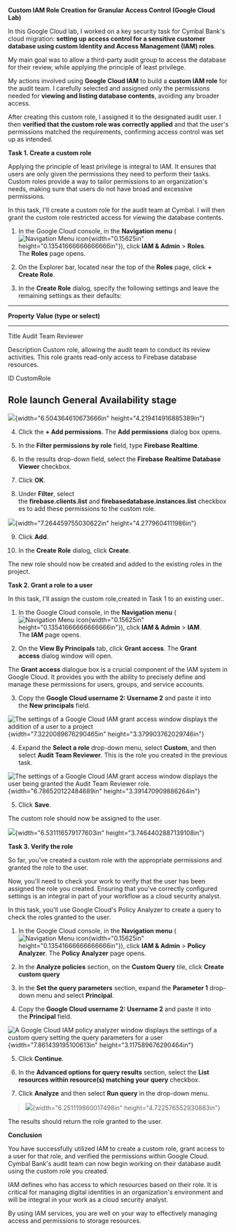 **Custom IAM Role Creation for Granular Access Control (Google Cloud
Lab)**

In this Google Cloud lab, I worked on a key security task for Cymbal
Bank\'s cloud migration: **setting up access control for a sensitive
customer database using custom Identity and Access Management (IAM)
roles**.

My main goal was to allow a third-party audit group to access the
database for their review, while applying the principle of least
privilege.

My actions involved using **Google Cloud IAM** to build a **custom IAM
role** for the audit team. I carefully selected and assigned only the
permissions needed for **viewing and listing database contents**,
avoiding any broader access.

After creating this custom role, I assigned it to the designated audit
user. I then **verified that the custom role was correctly applied** and
that the user\'s permissions matched the requirements, confirming access
control was set up as intended.

**Task 1. Create a custom role**

Applying the principle of least privilege is integral to IAM. It ensures
that users are only given the permissions they need to perform their
tasks. Custom roles provide a way to tailor permissions to an
organization\'s needs, making sure that users do not have broad and
excessive permissions.

In this task, I\'ll create a custom role for the audit team at Cymbal. I
will then grant the custom role restricted access for viewing the
database contents.

1.  In the Google Cloud console, in the **Navigation
    menu** (![Navigation Menu icon](media/image1.png){width="0.15625in"
    height="0.13541666666666666in"}), click **IAM &
    Admin** \> **Roles**. The **Roles** page opens.

2.  On the Explorer bar, located near the top of the **Roles** page,
    click **+ Create Role**.

3.  In the **Create Role** dialog, specify the following settings and
    leave the remaining settings as their defaults:

  ------------------------------------------------------------------------
  **Property**   **Value (type or select)**
  -------------- ---------------------------------------------------------
  Title          Audit Team Reviewer

  Description    Custom role, allowing the audit team to conduct its
                 review activities. This role grants read-only access to
                 Firebase database resources.

  ID             CustomRole

  Role launch    General Availability
  stage          
  ------------------------------------------------------------------------

![](media/image2.png){width="6.504364610673666in"
height="4.219414916885389in"}

4.  Click the **+ Add permissions**. The **Add permissions** dialog box
    opens.

5.  In the **Filter permissions by role** field, type **Firebase
    Realtime**.

6.  In the results drop-down field, select the **Firebase Realtime
    Database Viewer** checkbox.

7.  Click **OK**.

8.  Under **Filter**, select
    the **firebase.clients.list** and **firebasedatabase.instances.list** checkboxes
    to add these permissions to the custom role.

![](media/image3.png){width="7.264459755030622in"
height="4.2779604111986in"}

9.  Click **Add**.

10. In the **Create Role** dialog, click **Create**.

The new role should now be created and added to the existing roles in
the project.

**Task 2. Grant a role to a user**

In this task, I\'ll assign the custom role,created in Task 1 to an
existing user.*.*

1.  In the Google Cloud console, in the **Navigation
    menu** (![Navigation Menu icon](media/image1.png){width="0.15625in"
    height="0.13541666666666666in"}), click **IAM & Admin** \> **IAM**.
    The **IAM** page opens.

2.  On the **View By Principals** tab, click **Grant access**.
    The **Grant access** dialog window will open.

The **Grant access** dialogue box is a crucial component of the IAM
system in Google Cloud. It provides you with the ability to precisely
define and manage these permissions for users, groups, and service
accounts.

3.  Copy the **Google Cloud username 2: Username 2** and paste it into
    the **New principals** field.

![The settings of a Google Cloud IAM grant access window displays the
addition of a user to a
project](media/image4.png){width="7.3220089676290465in"
height="3.379903762029746in"}

4.  Expand the **Select a role** drop-down menu, select **Custom**, and
    then select **Audit Team Reviewer**. This is the role you created in
    the previous task.

![The settings of a Google Cloud IAM grant access window displays the
user being granted the Audit Team Reviewer
role.](media/image5.png){width="6.786520122484689in"
height="3.391470909886264in"}

5.  Click **Save**.

The custom role should now be assigned to the user.

![](media/image6.png){width="6.531116579177603in"
height="3.7464402887139108in"}

**Task 3. Verify the role**

So far, you\'ve created a custom role with the appropriate permissions
and granted the role to the user.

Now, you\'ll need to check your work to verify that the user has been
assigned the role you created. Ensuring that you\'ve correctly
configured settings is an integral in part of your workflow as a cloud
security analyst.

In this task, you\'ll use Google Cloud\'s Policy Analyzer to create a
query to check the roles granted to the user.

1.  In the Google Cloud console, in the **Navigation
    menu** (![Navigation Menu icon](media/image1.png){width="0.15625in"
    height="0.13541666666666666in"}), click **IAM & Admin** \> **Policy
    Analyzer**. The **Policy Analyzer** page opens.

2.  In the **Analyze policies** section, on the **Custom Query** tile,
    click **Create custom query**

3.  In the **Set the query parameters** section, expand the **Parameter
    1** drop-down menu and select **Principal**.

4.  Copy the **Google Cloud username 2: Username 2** and paste it into
    the **Principal** field.

![A Google Cloud IAM policy analyzer window displays the settings of a
custom query setting the query parameters for a
user](media/image7.png){width="7.861439195100613in"
height="3.117589676290464in"}

5.  Click **Continue**.

6.  In the **Advanced options for query results** section, select
    the **List resources within resource(s) matching your
    query** checkbox.

7.  Click **Analyze** and then select **Run query** in the drop-down
    menu.

> ![](media/image8.png){width="6.251119860017498in"
> height="4.722576552930883in"}

The results should return the role granted to the user.

**Conclusion**

You have successfully utilized IAM to create a custom role, grant access
to a user for that role, and verified the permissions within Google
Cloud. Cymbal Bank\'s audit team can now begin working on their database
audit using the custom role you created.

IAM defines who has access to which resources based on their role. It is
critical for managing digital identities in an organization\'s
environment and will be integral in your work as a cloud security
analyst.

By using IAM services, you are well on your way to effectively managing
access and permissions to storage resources.

